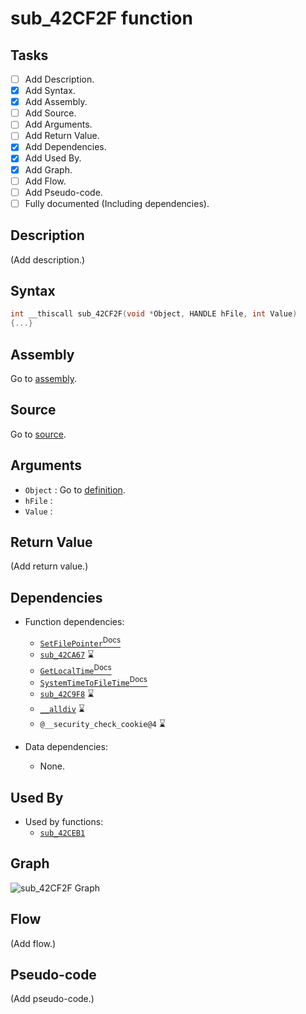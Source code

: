 # sub_42CF2F function

## Tasks

- [ ] Add Description.
- [X] Add Syntax.
- [X] Add Assembly.
- [ ] Add Source.
- [ ] Add Arguments.
- [ ] Add Return Value.
- [X] Add Dependencies.
- [X] Add Used By.
- [X] Add Graph.
- [ ] Add Flow.
- [ ] Add Pseudo-code.
- [ ] Fully documented (Including dependencies).

## Description

(Add description.)

## Syntax

```c
int __thiscall sub_42CF2F(void *Object, HANDLE hFile, int Value)
{...}
```

## Assembly

Go to [assembly](../asm/sub_42CF2F.asm).

## Source

Go to [source](../cc/sub_42CF2F.cc).

## Arguments

* `Object` : Go to [definition](../struct/struct_42CF2F_1.md).
* `hFile` : 
* `Value` : 

## Return Value

(Add return value.)

## Dependencies

* Function dependencies:
  * [`SetFilePointer`<sup>Docs</sup>](https://docs.microsoft.com/en-us/windows/win32/api/fileapi/nf-fileapi-setfilepointer)
  * [`sub_42CA67`](sub_42CA67.md) ⌛
  * [`GetLocalTime`<sup>Docs</sup>](https://docs.microsoft.com/en-us/windows/win32/api/sysinfoapi/nf-sysinfoapi-getlocaltime)
  * [`SystemTimeToFileTime`<sup>Docs</sup>](https://docs.microsoft.com/en-us/windows/win32/api/timezoneapi/nf-timezoneapi-systemtimetofiletime)
  * [`sub_42C9F8`](sub_42C9F8.md) ⌛
  * [`__alldiv`](__alldiv.md) ⌛
  * `@__security_check_cookie@4` ⌛


* Data dependencies:
  * None.

## Used By

* Used by functions:
  * [`sub_42CEB1`](../md/sub_42CEB1.md)

## Graph

![sub_42CF2F Graph](../svg/sub_42CF2F.svg "sub_42CF2F Graph")

## Flow

(Add flow.)

## Pseudo-code

(Add pseudo-code.)

